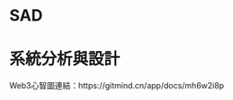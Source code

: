 # SAD
<!DOCTYPE html>
<html>
<body>
<h1>系統分析與設計</h1>
Web3心智圖連結：https://gitmind.cn/app/docs/mh6w2i8p

</body>
</html>

